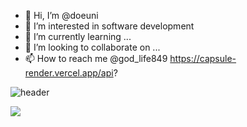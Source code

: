- 👋 Hi, I’m @doeuni
- 👀 I’m interested in software development
- 🌱 I’m currently learning ...
- 💞️ I’m looking to collaborate on ...
- 📫 How to reach me @god_life849
https://capsule-render.vercel.app/api?

![header](https://capsule-render.vercel.app/api?type=wave&color=auto&height=300&section=header&text=capsule%20render&fontSize=90)

<img src="https://capsule-render.vercel.app/api?type=wave&color=auto&height=300&section=header&text=capsule%20render&fontSize=90" />
<!---
doeuni/doeuni is a ✨ special ✨ repository because its `README.md` (this file) appears on your GitHub profile.
You can click the Preview link to take a look at your changes.
--->
